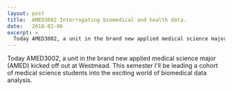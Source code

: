 ```yaml
---
layout: post
title:  AMED3002 Interrogating biomedical and health data.
date:   2018-02-06
excerpt: >
  Today AMED3002, a unit in the brand new applied medical science major (AMED) kicked off out at Westmead. 
---
```


Today AMED3002, a unit in the brand new applied medical science major (AMED) kicked off out at Westmead. This semester I'll be leading a cohort of medical science students into the exciting world of biomedical data analysis.


